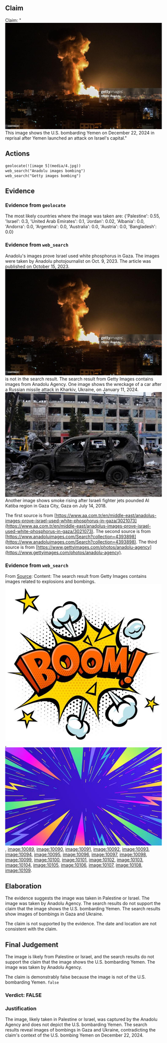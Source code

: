 ## Claim
Claim: "![image 5](media/4.jpg) This image shows the U.S. bombarding Yemen on December 22, 2024 in reprisal after Yemen launched an attack on Israel's capital."

## Actions
```
geolocate(![image 5](media/4.jpg))
web_search("Anadolu images bombing")
web_search("Getty images bombing")
```

## Evidence
### Evidence from `geolocate`
The most likely countries where the image was taken are: {'Palestine': 0.55, 'Israel': 0.3, 'United Arab Emirates': 0.1, 'Jordan': 0.02, 'Albania': 0.0, 'Andorra': 0.0, 'Argentina': 0.0, 'Australia': 0.0, 'Austria': 0.0, 'Bangladesh': 0.0}

### Evidence from `web_search`
Anadolu's images prove Israel used white phosphorus in Gaza. The images were taken by Anadolu photojournalist on Oct. 9, 2023. The article was published on October 15, 2023. ![image 5](media/4.jpg) is not in the search result. The search result from Getty Images contains images from Anadolu Agency. One image shows the wreckage of a car after a Russian missile attack in Kharkiv, Ukraine, on January 11, 2024. ![image 10025](media/2025-08-30_06-57-1756537022-888433.jpg) Another image shows smoke rising after Israeli fighter jets pounded Al Katiba region in Gaza City, Gaza on July 14, 2018.

The first source is from [https://www.aa.com.tr/en/middle-east/anadolus-images-prove-israel-used-white-phosphorus-in-gaza/3021073](https://www.aa.com.tr/en/middle-east/anadolus-images-prove-israel-used-white-phosphorus-in-gaza/3021073). The second source is from [https://www.anadoluimages.com/Search?collection=4393898](https://www.anadoluimages.com/Search?collection=4393898). The third source is from [https://www.gettyimages.com/photos/anadolu-agency](https://www.gettyimages.com/photos/anadolu-agency).


### Evidence from `web_search`
From [Source](https://www.gettyimages.com/photos/bombing): 
Content: The search result from Getty Images contains images related to explosions and bombings. ![image 10087](media/2025-08-30_06-57-1756537046-888768.jpg), ![image 10088](media/2025-08-30_06-57-1756537047-173492.jpg), <image:10089>, <image:10090>, <image:10091>, <image:10092>, <image:10093>, <image:10094>, <image:10095>, <image:10096>, <image:10097>, <image:10098>, <image:10099>, <image:10100>, <image:10101>, <image:10102>, <image:10103>, <image:10104>, <image:10105>, <image:10106>, <image:10107>, <image:10108>, <image:10109>.


## Elaboration
The evidence suggests the image was taken in Palestine or Israel. The image was taken by Anadolu Agency. The search results do not support the claim that the image shows the U.S. bombarding Yemen. The search results show images of bombings in Gaza and Ukraine.

The claim is not supported by the evidence. The date and location are not consistent with the claim.


## Final Judgement
The image is likely from Palestine or Israel, and the search results do not support the claim that the image shows the U.S. bombarding Yemen. The image was taken by Anadolu Agency.

The claim is demonstrably false because the image is not of the U.S. bombarding Yemen. `false`

### Verdict: FALSE

### Justification
The image, likely taken in Palestine or Israel, was captured by the Anadolu Agency and does not depict the U.S. bombarding Yemen. The search results reveal images of bombings in Gaza and Ukraine, contradicting the claim's context of the U.S. bombing Yemen on December 22, 2024.
